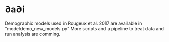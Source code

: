 # ∂a∂i
Demographic models used in Rougeux et al. 2017 are available in "modeldemo_new_models.py"
More scripts and a pipeline to treat data and run analysis are comming.
